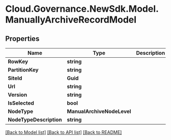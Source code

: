 # Cloud.Governance.NewSdk.Model.ManuallyArchiveRecordModel
## Properties

Name | Type | Description | Notes
------------ | ------------- | ------------- | -------------
**RowKey** | **string** |  | [optional] 
**PartitionKey** | **string** |  | [optional] 
**SiteId** | **Guid** |  | [optional] 
**Url** | **string** |  | [optional] 
**Version** | **string** |  | [optional] 
**IsSelected** | **bool** |  | [optional] 
**NodeType** | **ManualArchiveNodeLevel** |  | [optional] 
**NodeTypeDescription** | **string** |  | [optional] 

[[Back to Model list]](../README.md#documentation-for-models) [[Back to API list]](../README.md#documentation-for-api-endpoints) [[Back to README]](../README.md)

